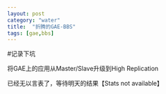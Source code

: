 ```yaml
---
layout: post
category: "water"
title:  "折腾的GAE-BBS"
tags: [gae,bbs]
---
```


#记录下坑

将GAE上的应用从Master/Slave升级到High Replication

已经无以言表了，等待明天的结果【Stats not available】
